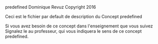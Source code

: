predefined
Dominique Revuz Copyright 2016

Ceci est le fichier par default de description du Concept predefined

Si vous avez besoin de ce concept dans l'enseignement que vous suivez
 Signalez le au professeur, qui vous indiquera le sens de ce concept predefined.
